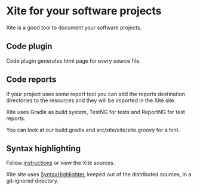
Xite for your software projects
===============================

Xite is a good tool to document your software projects.


Code plugin
-----------

Code plugin generates html page for every source file.


Code reports
------------

If your project uses some report tool you can add the reports destination directories to the resources and they will be imported in the Xite site.

Xite uses Gradle as build system, TestNG for tests and ReportNG for test reports.

You can look at our build.gradle and src/xite/xite/site.groovy for a hint. 


Syntax highlighting
-------------------

Follow <a href="/xite/code-highlighting.html">instructions</a> or view the Xite sources.

Xite site uses <a href="http://alexgorbatchev.com/SyntaxHighlighter/">SyntaxHighlighter</a>, keeped out of the distributed sources, in a git-ignored directory.

